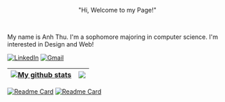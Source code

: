 
<p align="center">"Hi, Welcome to my Page!"</p>

<br />

My name is Anh Thu. I'm a sophomore majoring in computer science. I'm interested in Design and Web!
<br />
<!-- Biểu tượng  -->
[![LinkedIn](https://i.stack.imgur.com/gVE0j.png)](https://www.linkedin.com/in/trịnh-thị-anh-thư)
[![Gmail](https://i.stack.imgur.com/8kW7G.png)](mailto:thu.ttath@gmail.com)
<!-- Thống kê GitHub -->
| <a href="https://github.com/thuttat/github-readme-stats"><img align="center" src="https://github-readme-stats.vercel.app/api?username=thuttat&show_icons=true&include_all_commits=true&theme=buefy&hide_border=true" alt="My github stats" /></a> | <a href="https://github.com/thuttat/github-readme-stats"><img align="center" src="https://github-readme-stats.vercel.app/api/top-langs/?username=thuttat&layout=compact&theme=buefy&hide_border=true" /></a> |
| ------------- | ------------- |
<!-- Repo -->
[![Readme Card](https://github-readme-stats.vercel.app/api/pin/?username=thuttat&repo=Sales-Page)](https://github.com/thuttat/Sales-Page)
[![Readme Card](https://github-readme-stats.vercel.app/api/pin/?username=thuttat&repo=Porfolio-demo)](https://github.com/thuttat/Porfolio-demo)



